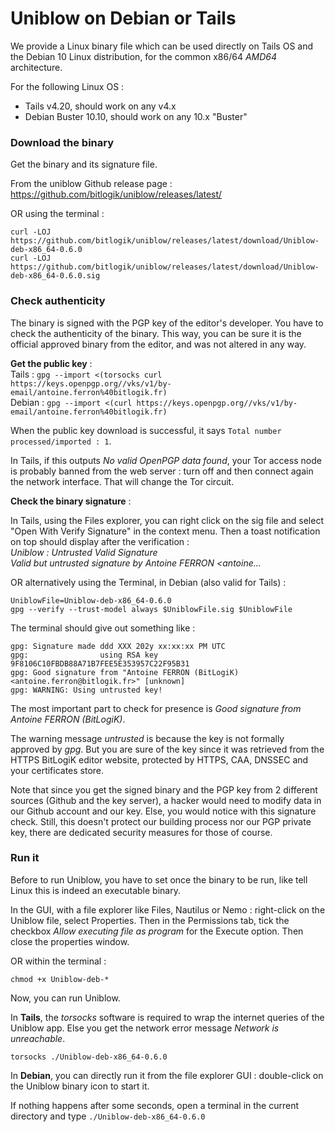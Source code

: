 
# Uniblow on Debian or Tails


We provide a Linux binary file which can be used directly on Tails OS and the Debian 10 Linux distribution, for the common x86/64 *AMD64* architecture.

For the following Linux OS :

* Tails v4.20, should work on any v4.x
* Debian Buster 10.10, should work on any 10.x "Buster"


### Download the binary

Get the binary and its signature file.

From the uniblow Github release page :
https://github.com/bitlogik/uniblow/releases/latest/

OR using the terminal :
```
curl -LOJ https://github.com/bitlogik/uniblow/releases/latest/download/Uniblow-deb-x86_64-0.6.0
curl -LOJ https://github.com/bitlogik/uniblow/releases/latest/download/Uniblow-deb-x86_64-0.6.0.sig
```

### Check authenticity

The binary is signed with the PGP key of the editor's developer. You have to check the authenticity of the binary. This way, you can be sure it is the official approved binary from the editor, and was not altered in any way.

**Get the public key** :  
Tails  : `gpg --import <(torsocks curl https://keys.openpgp.org//vks/v1/by-email/antoine.ferron%40bitlogik.fr)`  
Debian : `gpg --import <(curl https://keys.openpgp.org//vks/v1/by-email/antoine.ferron%40bitlogik.fr)`

When the public key download is successful, it says `Total number processed/imported : 1`.

In Tails, if this outputs *No valid OpenPGP data found*, your Tor access node is probably banned from the web server : turn off and then connect again the network interface. That will change the Tor circuit.

**Check the binary signature** :

In Tails, using the Files explorer, you can right click on the sig file and select "Open With Verify Signature" in the context menu. Then a toast notification on top should display after the verification :  
*Uniblow : Untrusted Valid Signature*  
*Valid but untrusted signature by Antoine FERRON <antoine...*

OR alternatively using the Terminal, in Debian (also valid for Tails) :
```
UniblowFile=Uniblow-deb-x86_64-0.6.0
gpg --verify --trust-model always $UniblowFile.sig $UniblowFile
```

The terminal should give out something like :
```
gpg: Signature made ddd XXX 202y xx:xx:xx PM UTC
gpg:                using RSA key 9F8106C10FBDB88A71B7FEE5E353957C22F95B31
gpg: Good signature from "Antoine FERRON (BitLogiK) <antoine.ferron@bitlogik.fr>" [unknown]
gpg: WARNING: Using untrusted key!
```

The most important part to check for presence is *Good signature from Antoine FERRON (BitLogiK)*.

The warning message *untrusted* is because the key is not formally approved by *gpg*. But you are sure of the key since it was retrieved from the HTTPS BitLogiK editor website, protected by HTTPS, CAA, DNSSEC and your certificates store.

Note that since you get the signed binary and the PGP key from 2 different sources (Github and the key server), a hacker would need to modify data in our Github account and our key. Else, you would notice with this signature check. Still, this doesn't protect our building process nor our PGP private key, there are dedicated security measures for those of course.


### Run it

Before to run Uniblow, you have to set once the binary to be run, like tell Linux this is indeed an executable binary.

In the GUI, with a file explorer like Files, Nautilus or Nemo : right-click on the Uniblow file, select Properties. Then in the Permissions tab, tick the checkbox *Allow executing file as program* for the Execute option. Then close the properties window.

OR within the terminal :
```
chmod +x Uniblow-deb-*
```

Now, you can run Uniblow.

In **Tails**, the *torsocks* software is required to wrap the internet queries of the Uniblow app. Else you get the network error message *Network is unreachable*.
```
torsocks ./Uniblow-deb-x86_64-0.6.0
```


In **Debian**, you can directly run it from the file explorer GUI : double-click on the Uniblow binary icon to start it.

If nothing happens after some seconds, open a terminal in the current directory and type `./Uniblow-deb-x86_64-0.6.0`

